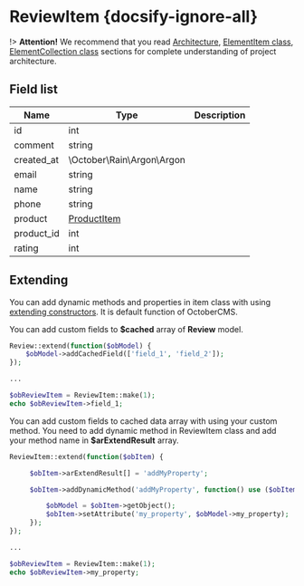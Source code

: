 # ReviewItem {docsify-ignore-all}

!> **Attention!**  We recommend that you read [Architecture](home.md#architecture), [ElementItem class](item-class/item-class.md),
[ElementCollection class](collection-class/collection-class.md) sections for complete understanding of  project architecture.

## Field list

|  Name | Type | Description |
|-------|------|--------|
|id|int|
|comment|string|
|created_at|\October\Rain\Argon\Argon|
|email|string|
|name|string|
|phone|string|
|product|[ProductItem](modules/product/item/item.md)|
|product_id|int|
|rating|int|

## Extending

You can add dynamic methods and properties in item class with using [extending constructors](http://octobercms.com/docs/services/behaviors#constructor-extension).
It is default function of OctoberCMS.

You can add custom fields to **$cached** array of **Review** model.
```php
Review::extend(function($obModel) {
    $obModel->addCachedField(['field_1', 'field_2']);
});

...

$obReviewItem = ReviewItem::make(1);
echo $obReviewItem->field_1;
```

You can add custom fields to cached data array with using your custom method.
You need to add dynamic method in ReviewItem class and add your method name in **$arExtendResult** array.
```php
ReviewItem::extend(function($obItem) {

     $obItem->arExtendResult[] = 'addMyProperty';

     $obItem->addDynamicMethod('addMyProperty', function() use ($obItem) {

         $obModel = $obItem->getObject();
         $obItem->setAttribute('my_property', $obModel->my_property);
     });
});

...

$obReviewItem = ReviewItem::make(1);
echo $obReviewItem->my_property;
```